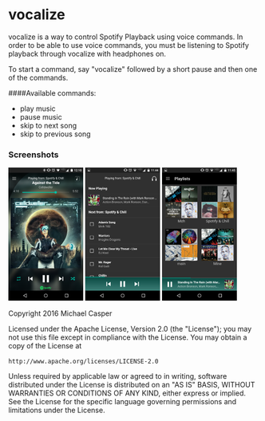 # vocalize
vocalize is a way to control Spotify Playback using voice commands. In order to be able to use voice commands, you must be listening to Spotify playback through vocalize with headphones on.

To start a command, say "vocalize" followed by a short pause and then one of the commands.

####Available commands:
- play music
- pause music
- skip to next song
- skip to previous song

### Screenshots
![NowPlaying][1]
![Queue][2]
![Playlists][3]

Copyright 2016 Michael Casper

Licensed under the Apache License, Version 2.0 (the "License");
you may not use this file except in compliance with the License.
You may obtain a copy of the License at

    http://www.apache.org/licenses/LICENSE-2.0

Unless required by applicable law or agreed to in writing, software
distributed under the License is distributed on an "AS IS" BASIS,
WITHOUT WARRANTIES OR CONDITIONS OF ANY KIND, either express or implied.
See the License for the specific language governing permissions and
limitations under the License.

[1]: ./images/now_playing.png
[2]: ./images/queue.png
[3]: ./images/playlists.png
